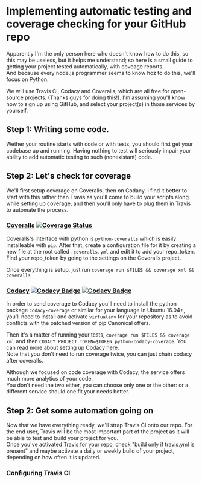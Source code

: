 # Implementing automatic testing and coverage checking for your GitHub repo

Apparently I'm the only person here who doesn't know how to do this, so this may be useless, but it helps me understand; so here is a small guide to getting your project tested automatically, with coveage reports.  
And because every node.js programmer seems to know hoz to do this, we'll focus on Python.

We will use Travis CI, Codacy and Coveralls, which are all free for open-source projects. (Thanks guys for doing this!). I'm assuming you'll know how to sign up using GitHub, and select your project(s) in those services by yourself. 

## Step 1: Writing some code.

Wether your routine starts with code or with tests, you should first get your codebase up and running. Having nothing to test will seriously impair your ability to add automatic testing to such (nonexistant) code.

## Step 2: Let's check for coverage

We'll first setup coverage on Coveralls, then on Codacy. I find it better to start with this rather than Travis as you'll come to build your scripts along while setting up coverage, and then you'll only have to plug them in Travis to automate the process.

### [Coveralls](https://coveralls.io/) [![Coverage Status](https://coveralls.io/repos/github/SolarLiner/implementing-testing/badge.svg?branch=master)](https://coveralls.io/github/SolarLiner/implementing-testing?branch=master)

Coveralls's interface with python is `python-coveralls` which is easily installeable with `pip`. After that, create a configuration file for it by creating a new file at the root called `.coveralls.yml` and edit it to add your repo\_token. Find your repo\_token by going to the settings on the Coveralls project.

Once everything is setup, just run  `coverage run $FILES && coverage xml && coveralls`

### [Codacy](https://www.codacy.com/) [![Codacy Badge](https://api.codacy.com/project/badge/Grade/762b882cc76a4fddbd56587dfcbc275d)](https://www.codacy.com/app/solarliner/implementing-testing?utm_source=github.com&amp;utm_medium=referral&amp;utm_content=SolarLiner/implementing-testing&amp;utm_campaign=Badge_Grade) [![Codacy Badge](https://api.codacy.com/project/badge/Coverage/762b882cc76a4fddbd56587dfcbc275d)](https://www.codacy.com/app/solarliner/implementing-testing?utm_source=github.com&utm_medium=referral&utm_content=SolarLiner/implementing-testing&utm_campaign=Badge_Coverage)

In order to send coverage to Codacy you'll need to install the python package `codacy-coverage` or similar for your language In Ubuntu 16.04+, you'll need to install and activate `virtualenv` for your repository as to avoid conflicts with the patched version of pip Canonical offers.

Then it's a matter of running your tests, `coverage run $FILES && coverage xml` and then `CODACY_PROJECT_TOKEN=$TOKEN python-codacy-coverage`. You can read more about setting up Codacy [here](https://support.codacy.com/hc/en-us/articles/207993835-Add-coverage-to-your-repo).  
Note that you don't need to run coverage twice, you can just chain codacy after coveralls.

Although we focused on code coverage with Codacy, the service offers much more analytics of your code.  
You don't need the two either, you can choose only one or the other: or a different service should one fit your needs better.

## Step 2: Get some automation going on

Now that we have everything ready, we'll strap Travis CI onto our repo. For the end user, Travis will be the most important part of the project as it will be able to test and build your project for you.  
Once you've activated Travis for your repo, check "build only if travis.yml is present" and maybe activate a daily or weekly build of your project, depending on how often it is updated.

### Configuring Travis CI

